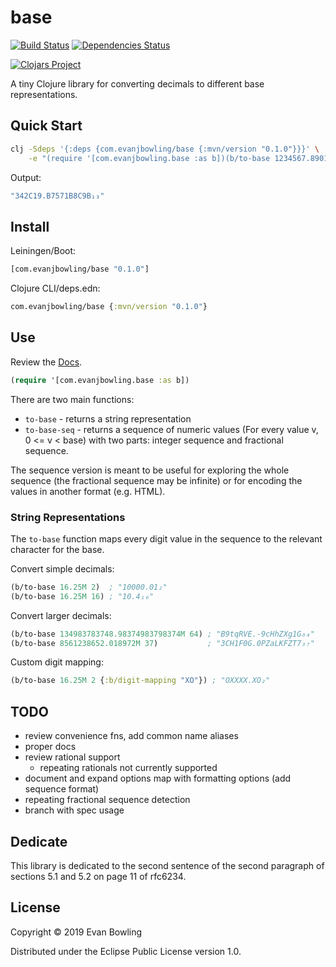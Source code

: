 # base
[![Build Status](https://travis-ci.org/evanjbowling/base.svg?branch=master)](https://travis-ci.org/evanjbowling/base)
[![Dependencies Status](https://versions.deps.co/evanjbowling/base/status.svg)](https://versions.deps.co/evanjbowling/base)

[![Clojars Project](https://img.shields.io/clojars/v/com.evanjbowling/base.svg)](https://clojars.org/com.evanjbowling/base)

A tiny Clojure library for converting decimals to different base representations.

## Quick Start

```bash
clj -Sdeps '{:deps {com.evanjbowling/base {:mvn/version "0.1.0"}}}' \
    -e "(require '[com.evanjbowling.base :as b])(b/to-base 1234567.8901M 13)"
```
Output:
```bash
"342C19.B7571B8C9B₁₃"
```

## Install

Leiningen/Boot:

```clojure
[com.evanjbowling/base "0.1.0"]
```

Clojure CLI/deps.edn:

```clojure
com.evanjbowling/base {:mvn/version "0.1.0"}
```

## Use

Review the [Docs](https://evanjbowling.github.io/base/doc/).

```clojure
(require '[com.evanjbowling.base :as b])
```

There are two main functions:

* `to-base` - returns a string representation
* `to-base-seq` - returns a sequence of numeric values (For every value v, 0 <= v < base) with two parts: integer sequence and fractional sequence.

The sequence version is meant to be useful for exploring the whole sequence (the fractional sequence may be infinite) or for encoding the values in another format (e.g. HTML).

### String Representations

The `to-base` function maps every digit value in the sequence to the relevant character for the base.

Convert simple decimals:

```clojure
(b/to-base 16.25M 2)  ; "10000.01₂"
(b/to-base 16.25M 16) ; "10.4₁₆"
```

Convert larger decimals:

```clojure
(b/to-base 134983783748.98374983798374M 64) ; "B9tqRVE.-9cHhZXg1G₆₄"
(b/to-base 8561238652.018972M 37)           ; "3CH1F0G.0PZaLKFZT7₃₇"
```

Custom digit mapping:

```clojure
(b/to-base 16.25M 2 {:b/digit-mapping "XO"}) ; "OXXXX.XO₂"
```

## TODO

* review convenience fns, add common name aliases
* proper docs
* review rational support
  * repeating rationals not currently supported
* document and expand options map with formatting options (add sequence format)
* repeating fractional sequence detection
* branch with spec usage

## Dedicate

This library is dedicated to the second sentence of the second paragraph of sections 5.1 and 5.2 on page 11 of rfc6234.

## License

Copyright © 2019 Evan Bowling

Distributed under the Eclipse Public License version 1.0.
